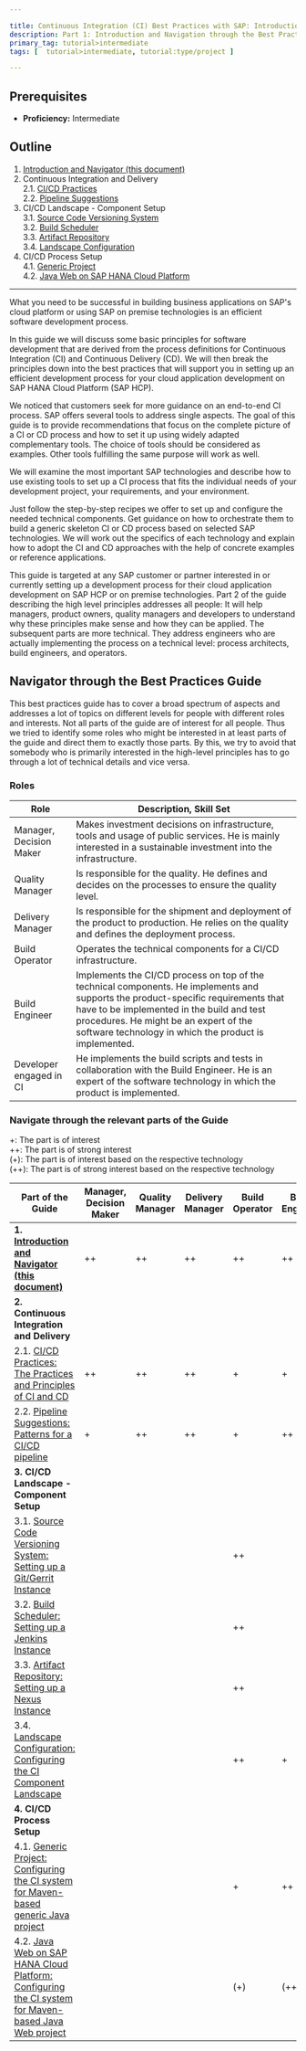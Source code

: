 ```yaml
---

title: Continuous Integration (CI) Best Practices with SAP: Introduction and Navigator
description: Part 1: Introduction and Navigation through the Best Practices Guide
primary_tag: tutorial>intermediate
tags: [  tutorial>intermediate, tutorial:type/project ]

---
```


## Prerequisites  
 - **Proficiency:** Intermediate

## Outline

1. [Introduction and Navigator (this document)](http://go.sap.com/developer/tutorials/ci-best-practices-intro.html)  
2. Continuous Integration and Delivery  
2.1. [CI/CD Practices](http://go.sap.com/developer/tutorials/ci-best-practices-ci-cd.html)  
2.2. [Pipeline Suggestions](http://go.sap.com/developer/tutorials/ci-best-practices-pipelines.html)  
3. CI/CD Landscape - Component Setup  
3.1. [Source Code Versioning System](http://go.sap.com/developer/tutorials/ci-best-practices-scm.html)  
3.2. [Build Scheduler](http://go.sap.com/developer/tutorials/ci-best-practices-build.html)  
3.3. [Artifact Repository](http://go.sap.com/developer/tutorials/ci-best-practices-artifacts.html)  
3.4. [Landscape Configuration](http://go.sap.com/developer/tutorials/ci-best-practices-landscape.html)  
4. CI/CD Process Setup  
4.1. [Generic Project](http://go.sap.com/developer/tutorials/ci-best-practices-generic.html)  
4.2. [Java Web on SAP HANA Cloud Platform](http://go.sap.com/developer/tutorials/ci-best-practices-java-hcp.html)  

---


What you need to be successful in building business applications on SAP's cloud platform or using SAP on premise technologies is an efficient software development process.

In this guide we will discuss some basic principles for software development that are derived from the process definitions for Continuous Integration (CI) and Continuous Delivery (CD). We will then break the principles down into the best practices that will support you in setting up an efficient development process for your cloud application development on SAP HANA Cloud Platform (SAP HCP).

We noticed that customers seek for more guidance on an end-to-end CI process. SAP offers several tools to address single aspects.
The goal of this guide is to provide recommendations that focus on the complete picture of a CI or CD process and how to set it
up using widely adapted complementary tools. The choice of tools should be considered as examples. Other tools fulfilling the same purpose will work as well.

We will examine the most important SAP technologies and describe how to use existing tools to set up a CI process that fits the individual needs of your development project, your requirements, and your environment.

Just follow the step-by-step recipes we offer to set up and configure the needed technical components. Get guidance on how to orchestrate them to build a generic skeleton CI or CD process based on selected SAP technologies. We will work out the specifics of each technology and explain how to adopt the CI and CD approaches with the help of concrete examples or reference applications.

This guide is targeted at any SAP customer or partner interested in or currently setting up a development process for their cloud application development on SAP HCP or on premise technologies.
Part 2 of the guide describing the high level principles addresses all people: It will help managers, product owners, quality managers and developers to understand why these principles make sense and how they can be applied.
The subsequent parts are more technical. They address engineers who are actually implementing the process on a technical level: process architects, build engineers, and operators.

## Navigator through the Best Practices Guide

This best practices guide has to cover a broad spectrum of aspects and addresses a lot of topics on different levels for people with different roles and interests. Not all parts of the guide are of interest for all people. Thus we tried to identify some roles who might be interested in at least parts of the guide and direct them to exactly those parts. By this, we try to avoid that somebody who is primarily interested in the high-level principles has to go through a lot of technical details and vice versa.

### Roles

| Role | Description, Skill Set |
|-------------------|----------------------------------------------------------------|
| Manager, Decision Maker | Makes investment decisions on infrastructure, tools and usage of public services. He is mainly interested in a sustainable investment into the infrastructure. |
| Quality Manager | Is responsible for the quality. He defines and decides on the processes to ensure the quality level. | 
| Delivery Manager | Is responsible for the shipment and deployment of the product to production. He relies on the quality and defines the deployment process. |
| Build Operator | Operates the technical components for a CI/CD infrastructure. |
| Build Engineer | Implements the CI/CD process on top of the technical components. He implements and supports the product-specific requirements that have to be implemented in the build and test procedures. He might be an expert of the software technology in which the product is implemented. | 
| Developer engaged in CI | He implements the build scripts and tests in collaboration with the Build Engineer. He is an expert of the software technology in which the product is implemented. |

### Navigate through the relevant parts of the Guide

+: The part is of interest  
++: The part is of strong interest  
(+): The part is of interest based on the respective technology  
(++): The part is of strong interest based on the respective technology

| Part of the Guide      | Manager, Decision Maker | Quality Manager | Delivery Manager | Build Operator | Build Engineer | Developer engaged in CI |
|-----------|---|---|---|---|---|---|
| **1. [Introduction and Navigator (this document)](http://go.sap.com/developer/tutorials/ci-best-practices-intro.html)** | ++         | ++         | ++         | ++         | ++         | ++          |
| **2. Continuous Integration and Delivery** |            |            |            |            |            |            |
| 2.1. [CI/CD Practices: The Practices and Principles of CI and CD](http://go.sap.com/developer/tutorials/ci-best-practices-ci-cd.html)   | ++         | ++         | ++         | +          | +          | +          |
| 2.2. [Pipeline Suggestions: Patterns for a CI/CD pipeline](http://go.sap.com/developer/tutorials/ci-best-practices-pipelines.html)   | +          | ++         | ++         | +          | ++         |            |
| **3. CI/CD Landscape - Component Setup**   |            |            |            |            |            |            |
| 3.1. [Source Code Versioning System: Setting up a Git/Gerrit Instance](http://go.sap.com/developer/tutorials/ci-best-practices-scm.html)     |            |            |            | ++         |            |            |
| 3.2. [Build Scheduler: Setting up a Jenkins Instance](http://go.sap.com/developer/tutorials/ci-best-practices-build.html)       |            |            |            | ++         |            |            |
| 3.3. [Artifact Repository: Setting up a Nexus Instance](http://go.sap.com/developer/tutorials/ci-best-practices-artifacts.html)       |            |            |            | ++         |            |            |
| 3.4. [Landscape Configuration: Configuring the CI Component Landscape](http://go.sap.com/developer/tutorials/ci-best-practices-landscape.html)       |            |            |            | ++         | +          |            |
| **4. CI/CD Process Setup**                |            |            |            |            |            |            |
| 4.1. [Generic Project: Configuring the CI system for Maven-based generic Java project](http://go.sap.com/developer/tutorials/ci-best-practices-generic.html)                 |            |            |            | +          | ++         | +          |
| 4.2. [Java Web on SAP HANA Cloud Platform: Configuring the CI system for Maven-based Java Web project](http://go.sap.com/developer/tutorials/ci-best-practices-java-hcp.html) |          |            |            | (+)        | (++)       | (+)        |

